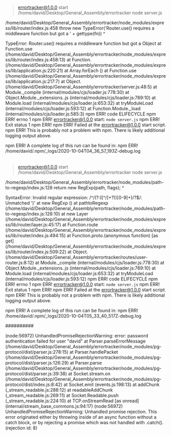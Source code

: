 > errortracker@1.0.0 start /home/david/Desktop/General_Assembly/errortracker
> node server.js

/home/david/Desktop/General_Assembly/errortracker/node_modules/express/lib/router/index.js:458
      throw new TypeError('Router.use() requires a middleware function but got a ' + gettype(fn))
      ^

TypeError: Router.use() requires a middleware function but got a Object
    at Function.use (/home/david/Desktop/General_Assembly/errortracker/node_modules/express/lib/router/index.js:458:13)
    at Function.<anonymous> (/home/david/Desktop/General_Assembly/errortracker/node_modules/express/lib/application.js:220:21)
    at Array.forEach (<anonymous>)
    at Function.use (/home/david/Desktop/General_Assembly/errortracker/node_modules/express/lib/application.js:217:7)
    at Object.<anonymous> (/home/david/Desktop/General_Assembly/errortracker/server.js:48:5)
    at Module._compile (internal/modules/cjs/loader.js:778:30)
    at Object.Module._extensions..js (internal/modules/cjs/loader.js:789:10)
    at Module.load (internal/modules/cjs/loader.js:653:32)
    at tryModuleLoad (internal/modules/cjs/loader.js:593:12)
    at Function.Module._load (internal/modules/cjs/loader.js:585:3)
npm ERR! code ELIFECYCLE
npm ERR! errno 1
npm ERR! errortracker@1.0.0 start: `node server.js`
npm ERR! Exit status 1
npm ERR! 
npm ERR! Failed at the errortracker@1.0.0 start script.
npm ERR! This is probably not a problem with npm. There is likely additional logging output above.

npm ERR! A complete log of this run can be found in:
npm ERR!     /home/david/.npm/_logs/2020-10-04T04_36_57_193Z-debug.log



######

> errortracker@1.0.0 start /home/david/Desktop/General_Assembly/errortracker
> node server.js

/home/david/Desktop/General_Assembly/errortracker/node_modules/path-to-regexp/index.js:128
  return new RegExp(path, flags);
         ^

SyntaxError: Invalid regular expression: /^\/(?:([^\/]+?))[0-9]+)\/?$/: Unmatched ')'
    at new RegExp (<anonymous>)
    at pathtoRegexp (/home/david/Desktop/General_Assembly/errortracker/node_modules/path-to-regexp/index.js:128:10)
    at new Layer (/home/david/Desktop/General_Assembly/errortracker/node_modules/express/lib/router/layer.js:45:17)
    at Function.route (/home/david/Desktop/General_Assembly/errortracker/node_modules/express/lib/router/index.js:494:15)
    at Function.proto.(anonymous function) [as get] (/home/david/Desktop/General_Assembly/errortracker/node_modules/express/lib/router/index.js:509:22)
    at Object.<anonymous> (/home/david/Desktop/General_Assembly/errortracker/routes/user-router.js:8:12)
    at Module._compile (internal/modules/cjs/loader.js:778:30)
    at Object.Module._extensions..js (internal/modules/cjs/loader.js:789:10)
    at Module.load (internal/modules/cjs/loader.js:653:32)
    at tryModuleLoad (internal/modules/cjs/loader.js:593:12)
npm ERR! code ELIFECYCLE
npm ERR! errno 1
npm ERR! errortracker@1.0.0 start: `node server.js`
npm ERR! Exit status 1
npm ERR! 
npm ERR! Failed at the errortracker@1.0.0 start script.
npm ERR! This is probably not a problem with npm. There is likely additional logging output above.

npm ERR! A complete log of this run can be found in:
npm ERR!     /home/david/.npm/_logs/2020-10-04T05_33_40_517Z-debug.log

##########

(node:56972) UnhandledPromiseRejectionWarning: error: password authentication failed for user "david"
    at Parser.parseErrorMessage (/home/david/Desktop/General_Assembly/errortracker/node_modules/pg-protocol/dist/parser.js:278:15)
    at Parser.handlePacket (/home/david/Desktop/General_Assembly/errortracker/node_modules/pg-protocol/dist/parser.js:126:29)
    at Parser.parse (/home/david/Desktop/General_Assembly/errortracker/node_modules/pg-protocol/dist/parser.js:39:38)
    at Socket.stream.on (/home/david/Desktop/General_Assembly/errortracker/node_modules/pg-protocol/dist/index.js:8:42)
    at Socket.emit (events.js:198:13)
    at addChunk (_stream_readable.js:288:12)
    at readableAddChunk (_stream_readable.js:269:11)
    at Socket.Readable.push (_stream_readable.js:224:10)
    at TCP.onStreamRead [as onread] (internal/stream_base_commons.js:94:17)
(node:56972) UnhandledPromiseRejectionWarning: Unhandled promise rejection. This error originated either by throwing inside of an async function without a catch block, or by rejecting a promise which was not handled with .catch(). (rejection id: 8)
